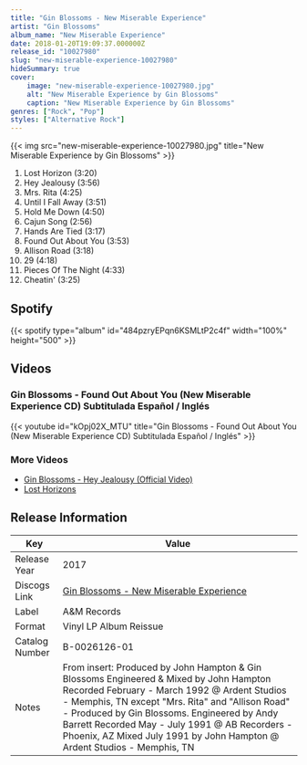 ```yaml
---
title: "Gin Blossoms - New Miserable Experience"
artist: "Gin Blossoms"
album_name: "New Miserable Experience"
date: 2018-01-20T19:09:37.000000Z
release_id: "10027980"
slug: "new-miserable-experience-10027980"
hideSummary: true
cover:
    image: "new-miserable-experience-10027980.jpg"
    alt: "New Miserable Experience by Gin Blossoms"
    caption: "New Miserable Experience by Gin Blossoms"
genres: ["Rock", "Pop"]
styles: ["Alternative Rock"]
---
```


{{< img src="new-miserable-experience-10027980.jpg" title="New Miserable Experience by Gin Blossoms" >}}

<!-- section break -->

1. Lost Horizon (3:20)
2. Hey Jealousy (3:56)
3. Mrs. Rita (4:25)
4. Until I Fall Away (3:51)
5. Hold Me Down (4:50)
6. Cajun Song (2:56)
7. Hands Are Tied (3:17)
8. Found Out About You (3:53)
9. Allison Road (3:18)
10. 29 (4:18)
11. Pieces Of The Night (4:33)
12. Cheatin' (3:25)

<!-- section break -->


## Spotify
{{< spotify type="album" id="484pzryEPqn6KSMLtP2c4f" width="100%" height="500" >}}



## Videos
### Gin Blossoms - Found Out About You (New Miserable Experience CD) Subtitulada Español / Inglés
{{< youtube id="kOpj02X_MTU" title="Gin Blossoms - Found Out About You (New Miserable Experience CD) Subtitulada Español / Inglés" >}}<br>

### More Videos

- [Gin Blossoms - Hey Jealousy (Official Video)](https://www.youtube.com/watch?v=ah5gAkna3jI)
- [Lost Horizons](https://www.youtube.com/watch?v=Z10lH4fJEGY)


## Release Information
|  Key           | Value                                                |
| ---------------| ---------------------------------------------------- |
| Release Year   | 2017                                   |
| Discogs Link   | [Gin Blossoms - New Miserable Experience](https://www.discogs.com/release/10027980-Gin-Blossoms-New-Miserable-Experience) |
| Label          | A&M Records |
| Format         | Vinyl LP Album Reissue |
| Catalog Number | B-0026126-01 |
| Notes | From insert: Produced by John Hampton & Gin Blossoms  Engineered & Mixed by John Hampton  Recorded February - March 1992 @ Ardent Studios - Memphis, TN except "Mrs. Rita" and "Allison Road" - Produced by Gin Blossoms. Engineered by Andy Barrett  Recorded May - July 1991 @ AB Recorders - Phoenix, AZ  Mixed July 1991 by John Hampton @ Ardent Studios - Memphis, TN |